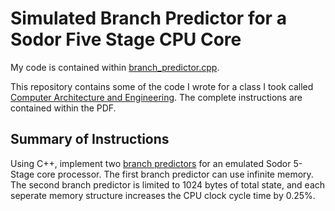 Simulated Branch Predictor for a Sodor Five Stage CPU Core
=============
My code is contained within [branch_predictor.cpp](branch_predictor.cpp).

This repository contains some of the code I wrote for a class I took called [Computer Architecture and Engineering](http://www-inst.eecs.berkeley.edu/~cs152/sp14/).
The complete instructions are contained within the PDF.

Summary of Instructions
----------
Using C++, implement two [branch predictors](https://en.wikipedia.org/wiki/Branch_predictor/ "Wikipedia: Branch Predictor") for an emulated Sodor 5-Stage core processor. The first branch predictor can use infinite memory. The second branch predictor is limited to 1024 bytes of total state, and each seperate memory structure increases the CPU clock cycle time by 0.25%.